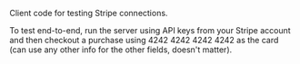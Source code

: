 Client code for testing Stripe connections.

To test end-to-end, run the server using API keys from your Stripe account and then checkout a purchase using 4242 4242 4242 4242 as the card (can use any other info for the other fields, doesn't matter).
